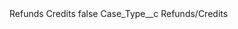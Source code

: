 <?xml version="1.0" encoding="UTF-8"?>
<CustomMetadata xmlns="http://soap.sforce.com/2006/04/metadata" xmlns:xsi="http://www.w3.org/2001/XMLSchema-instance" xmlns:xsd="http://www.w3.org/2001/XMLSchema">
    <label>Refunds Credits</label>
    <protected>false</protected>
    <values>
        <field>Case_Type__c</field>
        <value xsi:type="xsd:string">Refunds/Credits</value>
    </values>
</CustomMetadata>
